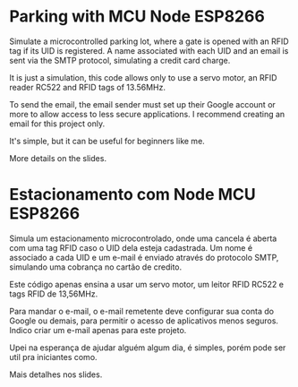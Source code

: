 # Parking with MCU Node ESP8266
Simulate a microcontrolled parking lot, where a gate is opened with an RFID tag if its UID is registered.
A name associated with each UID and an email is sent via the SMTP protocol, simulating a credit card charge.

It is  just a simulation, this code allows only to use a servo motor, an RFID reader RC522 and RFID tags of 13.56MHz.


To send the email, the email sender must set up their Google account or more to allow access to less secure applications.
I recommend creating an email for this project only.

It's simple, but it can be useful for beginners like me.

More details on the slides.



# Estacionamento com Node MCU ESP8266
Simula um estacionamento microcontrolado, onde uma cancela é aberta com uma tag RFID caso o UID dela esteja cadastrada.
Um nome é associado a cada UID e um e-mail é enviado  através do protocolo SMTP, simulando uma cobrança  no cartão de credito.

Este código apenas ensina a usar um servo motor, um leitor RFID RC522 e tags RFID de 13,56MHz.


Para mandar o e-mail, o e-mail remetente deve configurar sua conta do Google ou demais, para permitir o acesso de aplicativos menos seguros. 
Indico criar um e-mail apenas para este projeto.

Upei na esperança de ajudar alguém algum dia, é simples, porém pode ser util pra iniciantes como.

Mais detalhes nos slides.



